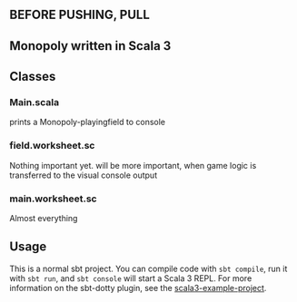 ## BEFORE PUSHING, PULL
## Monopoly written in Scala 3

## Classes

### Main.scala
prints a Monopoly-playingfield to console
### field.worksheet.sc
Nothing important yet. will be more important, when game logic is transferred to the visual console output
### main.worksheet.sc
Almost everything


## Usage

This is a normal sbt project. You can compile code with `sbt compile`, run it with `sbt run`, and `sbt console` will start a Scala 3 REPL.
For more information on the sbt-dotty plugin, see the
[scala3-example-project](https://github.com/scala/scala3-example-project/blob/main/README.md).
